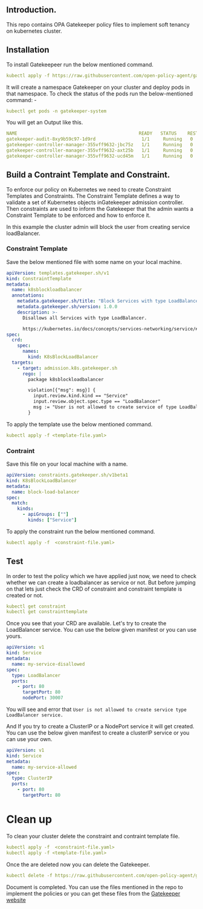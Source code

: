 ## Introduction.
This repo contains OPA Gatekeeper policy files to implement soft tenancy on kubernetes cluster.

## Installation
To install Gatekeepeer run the below mentioned command.

```yaml
kubectl apply -f https://raw.githubusercontent.com/open-policy-agent/gatekeeper/release-3.8/deploy/gatekeeper.yaml
```
It will create a namespace Gatekeeper on your cluster and deploy pods in that namespace. To check the status of the pods run the below-mentioned command: -

```yaml
kubectl get pods -n gatekeeper-system
```

You will get an Output like this.

```yaml
NAME                                             READY   STATUS    RESTARTS   AGE
gatekeeper-audit-8xy9b59c97-1d9rd                 1/1     Running   0          52s
gatekeeper-controller-manager-355vff9632-jbc75z   1/1     Running   0          52s
gatekeeper-controller-manager-355vff9632-axt25b   1/1     Running   0          52s
gatekeeper-controller-manager-355vff9632-ucd45m   1/1     Running   0          52s
```

## Build a Contraint Template and Constraint.

To enforce our policy on Kubernetes we need to create Constraint Templates and Constraints. The Constraint Template defines a way to validate a set of Kubernetes objects inGatekeeper admission controller. Then constraints are used to inform the Gatekeeper that the admin wants a Constraint Template to be enforced and how to enforce it.

In this example the cluster admin will block the user from creating service loadBalancer.

### Constraint Template

Save the below mentioned file with some name on your local machine. 

```yaml
apiVersion: templates.gatekeeper.sh/v1
kind: ConstraintTemplate
metadata:
  name: k8sblockloadbalancer
  annotations:
    metadata.gatekeeper.sh/title: "Block Services with type LoadBalancer"
    metadata.gatekeeper.sh/version: 1.0.0
    description: >-
      Disallows all Services with type LoadBalancer.

      https://kubernetes.io/docs/concepts/services-networking/service/#loadbalancer
spec:
  crd:
    spec:
      names:
        kind: K8sBlockLoadBalancer
  targets:
    - target: admission.k8s.gatekeeper.sh
      rego: |
        package k8sblockloadbalancer

        violation[{"msg": msg}] {
          input.review.kind.kind == "Service"
          input.review.object.spec.type == "LoadBalancer"
          msg := "User is not allowed to create service of type LoadBalancer"
        }
```

To apply the template use the below mentioned command.

```yaml
kubectl apply -f <template-file.yaml>
```

### Contraint

Save this file on your local machine with a name.

```yaml
apiVersion: constraints.gatekeeper.sh/v1beta1
kind: K8sBlockLoadBalancer
metadata:
  name: block-load-balancer
spec:
  match:
    kinds:
      - apiGroups: [""]
        kinds: ["Service"]
```

To apply the constraint run the below mentioned command.

```yaml
kubectl apply -f  <constraint-file.yaml>
```

## Test

In order to test the policy which we have applied just now, we need to check whether we can create a loadbalancer as service or not. But before jumping on that lets just check the CRD of constraint and constraint template is created or not.

```yaml
kubectl get constraint
kubectl get constrainttemplate
```

Once you see that your CRD are available. Let's try to create the LoadBalancer service. You can use the below given manifest or you can use yours.

```yaml
apiVersion: v1
kind: Service
metadata:
  name: my-service-disallowed
spec:
  type: LoadBalancer
  ports:
    - port: 80
      targetPort: 80
      nodePort: 30007
```

You will see and error that `User is not allowed to create service type LoadBalancer service.`

And If you try to create a ClusterIP or a NodePort service it will get created. You can use the below given manifest to create a clusterIP service or you can use your own.

```yaml
apiVersion: v1
kind: Service
metadata:
  name: my-service-allowed
spec:
  type: ClusterIP
  ports:
    - port: 80
      targetPort: 80
```

# Clean up

To clean your cluster delete the constraint and contraint template file.

```yaml
kubectl apply -f  <constraint-file.yaml>
kubectl apply -f <template-file.yaml>
```

Once the are deleted now you can delete the Gatekeeper.

```yaml
kubectl delete -f https://raw.githubusercontent.com/open-policy-agent/gatekeeper/master/deploy/gatekeeper.yaml
```


Document is completed. You can use the files mentioned in the repo to implement the policies or you can get these files from the [Gatekeeper website](https://open-policy-agent.github.io/gatekeeper-library/website/) 

